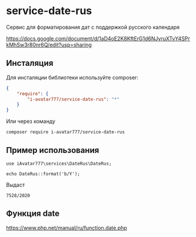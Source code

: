 # service-date-rus

Сервис для форматирования дат с поддержкой русского календаря

https://docs.google.com/document/d/1aD4oE2K8KftErG1d6NJyruXTvY4SPrkMhSw3r80nr6Q/edit?usp=sharing

## Инсталяция

Для инсталяции библиотеки используйте composer:

```json
{
    "require": {
        "i-avatar777/service-date-rus": "*"
    }
}
```

Или через команду

```
composer require i-avatar777/service-date-rus
```

## Пример использования

```
use iAvatar777\services\DateRus\DateRus;

echo DateRus::format('b/Y');

```
Выдаст
```
7528/2020
```

## Функция date

https://www.php.net/manual/ru/function.date.php